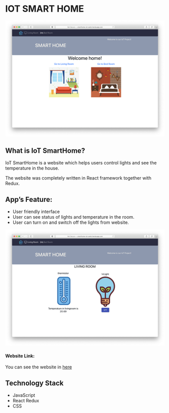 # IOT SMART HOME

![](HomePage.png)

## What is IoT SmartHome?
IoT SmartHome is a website which helps users control lights and see the temperature in the house.  

The website was completely written in React framework together with Redux.

## App’s Feature:
* User friendly interface
* User can see status of lights and temperature in the room.
* User can turn on and switch off the lights from website.

![](LivingRoom.png)

#### Website Link:
You can see the website in [here](http://smarthome-iot-xamk.herokuapp.com/home)

## Technology Stack
* JavaScript
* React Redux
* CSS

